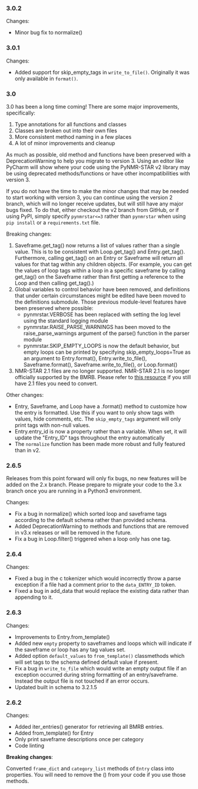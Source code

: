### 3.0.2

Changes:
* Minor bug fix to normalize()

### 3.0.1

Changes:
* Added support for skip_empty_tags in `write_to_file()`. Originally it was only available
in `format()`.

### 3.0

3.0 has been a long time coming! There are some major improvements, specifically:

1. Type annotations for all functions and classes
2. Classes are broken out into their own files
3. More consistent method naming in a few places
4. A lot of minor improvements and cleanup

As much as possible, old method and functions have been preserved with a DeprecationWarning to help
you migrate to version 3. Using an editor like PyCharm will show where your code using the PyNMR-STAR
v2 library may be using deprecated methods/functions or have other incompatibilities with version 3.

If you do not have the time to make the minor changes that may be needed to start working with version 3, you
can continue using the version 2 branch, which will no longer receive updates, but will still 
have any major bugs fixed. To do that, either checkout the v2 branch from GitHub, or if using PyPI,
simply specify `pynmrstar<=3` rather than `pynmrstar` when using `pip install` or a `requirements.txt`
file.

Breaking changes:

1. Saveframe.get_tag() now returns a list of values rather than a single value. This
is to be consistent with Loop.get_tag() and Entry.get_tag(). Furthermore, calling get_tag() on an Entry
or Saveframe will return all values for that tag within any children objects. (For example, you can get the
values of loop tags within a loop in a specific saveframe by calling get_tag() on the Saveframe rather than
first getting a reference to the Loop and then calling get_tag().)
2. Global variables to control behavior have been removed, and definitions that under certain circumstances
might be edited have been moved to the definitions submodule. Those previous module-level features have been
preserved where possible:
   * pynmrstar.VERBOSE has been replaced with setting the log level using the standard logging module
   * pynmrstar.RAISE_PARSE_WARNINGS has been moved to the raise_parse_warnings argument of the parse() function
   in the parser module
   * pynmrstar.SKIP_EMPTY_LOOPS is now the default behavior, but empty loops can be printed by specifying 
   skip_empty_loops=True as an argument to Entry.format(), Entry.write_to_file(), Saveframe.format(),
   Saveframe.write_to_file(), or Loop.format()
3. NMR-STAR 2.1 files are no longer supported. NMR-STAR 2.1 is no longer officially supported by the BMRB. Please
refer to [this resource](http://www.bmrb.wisc.edu/bmrb/news/20200407.shtml) if you still have 2.1 files you 
need to convert.

Other changes:
* Entry, Saveframe, and Loop have a .format() method to customize how the entry is formatted. Use this if you
want to only show tags with values, hide comments, etc. The `skip_empty_tags` argument will only print
tags with non-null values.
* Entry.entry_id is now a property rather than a variable. When set, it will update the "Entry_ID" tags
throughout the entry automatically
* The `normalize` function has been made more robust and fully featured than in v2.

### 2.6.5

Releases from this point forward will only fix bugs, no new features will be added
on the 2.x branch. Please prepare to migrate your code to the 3.x branch once you
are running in a Python3 environment.

Changes:

* Fix a bug in normalize() which sorted loop and saveframe tags according to the default schema
rather than provided schema.
* Added DeprecationWarning to methods and functions that are removed in v3.x releases or will
be removed in the future.
* Fix a bug in Loop.filter() triggered when a loop only has one tag.

### 2.6.4

Changes:

* Fixed a bug in the c tokenizer which would incorrectly throw a parse exception if a file had
a comment prior to the `data_ENTRY_ID` token.
* Fixed a bug in add_data that would replace the existing data rather than appending to it.

### 2.6.3

Changes:

* Improvements to Entry.from_template()
* Added new `empty` property to saveframes and loops which will indicate if the saveframe or loop
has any tag values set.
* Added option `default_values` to `from_template()` classmethods which will set tags to the
schema defined default value if present. 
* Fix a bug in `write_to_file` which would write an empty output file if an exception occurred
during string formatting of an entry/saveframe. Instead the output file is not touched if an error
occurs.
* Updated built in schema to 3.2.1.5


### 2.6.2

Changes:

* Added iter_entries() generator for retrieving all BMRB entries.
* Added from_template() for Entry
* Only print saveframe descriptions once per category
* Code linting

<b>Breaking changes</b>:

Converted `frame_dict` and `category_list` methods of `Entry` class into properties. You will
need to remove the () from your code if you use those methods.